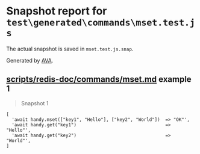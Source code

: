 # Snapshot report for `test\generated\commands\mset.test.js`

The actual snapshot is saved in `mset.test.js.snap`.

Generated by [AVA](https://ava.li).

## [scripts/redis-doc/commands/mset.md](../../../../scripts/redis-doc/commands/mset.md) example 1

> Snapshot 1

    [
      'await handy.mset(["key1", "Hello"], ["key2", "World"])  => "OK"',
      'await handy.get("key1")                                 => "Hello"',
      'await handy.get("key2")                                 => "World"',
    ]
